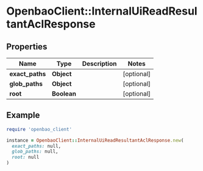# OpenbaoClient::InternalUiReadResultantAclResponse

## Properties

| Name | Type | Description | Notes |
| ---- | ---- | ----------- | ----- |
| **exact_paths** | **Object** |  | [optional] |
| **glob_paths** | **Object** |  | [optional] |
| **root** | **Boolean** |  | [optional] |

## Example

```ruby
require 'openbao_client'

instance = OpenbaoClient::InternalUiReadResultantAclResponse.new(
  exact_paths: null,
  glob_paths: null,
  root: null
)
```

